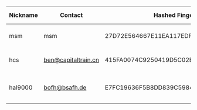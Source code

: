 | Nickname |  Contact | Hashed Fingerprint	| Running | Flags | Last Seen | First Seen | Last Restarted | Advertised Bandwidth | Platform | Version | Version Status | Recommended Version | BridgeDB Distributor | OR Addresses | Transports | BlockList |
|---|---|---|---|---|---|---|---|---|---|---|---|---|---|---|---|---|
|msm | msm | 27D72E564667E11EA117EDF7D959042093C66FBC | false | Valid | 2025-09-11 04:49:03 | 2025-09-11 03:19:02 | 2025-09-11 02:49:04 | 0 | Tor 0.4.8.16 on Linux | 0.4.8.16 | recommended | true | N/A | 10.236.130.223:64220 |  | |
|hcs | ben@capitaltrain.cn | 415FA0074C9250419D5C02E488117E7610446408 | true | Running, V2Dir, Valid | 2025-09-11 04:49:03 | 2025-09-11 02:19:02 | 2025-09-11 03:40:16 | 0 | Tor 0.4.8.14 on Linux | 0.4.8.14 | recommended | true | N/A | 10.172.2.67:51962 | obfs4 | |
|hal9000 | bofh@bsafh.de | E7FC19636F5B8DD839C5984E4405E6C8F7E145EC | false | V2Dir, Valid | 2025-09-11 04:49:03 | 2025-09-11 00:49:03 | 2025-09-06 23:23:48 | 25432 | Tor 0.4.8.13 on FreeBSD | 0.4.8.13 | recommended | true | N/A | 10.42.208.218:57108 |  | |
